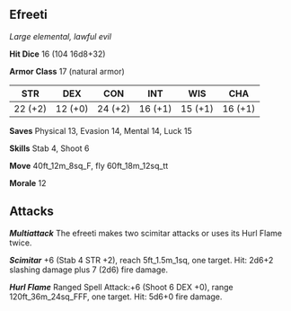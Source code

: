 ## Efreeti

*Large elemental, lawful evil*

**Hit Dice** 16 (104 16d8+32)

**Armor Class** 17 (natural armor)

| STR     | DEX     | CON     | INT     | WIS     | CHA     |
|---------|---------|---------|---------|---------|---------|
| 22 (+2) | 12 (+0) | 24 (+2) | 16 (+1) | 15 (+1) | 16 (+1) |

**Saves** Physical 13, Evasion 14, Mental 14, Luck 15

**Skills** Stab 4, Shoot 6

**Move** 40ft\_12m\_8sq\_F, fly 60ft\_18m\_12sq\_tt

**Morale** 12

## Attacks

***Multiattack*** The efreeti makes two scimitar attacks or uses its Hurl Flame twice.

***Scimitar*** +6 (Stab 4 STR +2), reach 5ft\_1.5m\_1sq, one target. Hit: 2d6+2 slashing damage plus 7 (2d6) fire damage.

***Hurl Flame*** Ranged Spell Attack:+6 (Shoot 6 DEX +0), range 120ft\_36m\_24sq\_FFF, one target. Hit: 5d6+0 fire damage.

